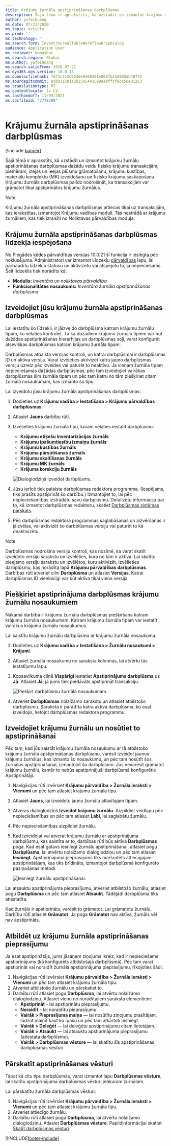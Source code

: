 ```yaml
---
title: Krājumu žurnāla apstiprināšanas darbplūsmas
description: Šajā tēmā ir aprakstīts, kā uzstādīt un izmantot krājumu žurnālu apstiprināšanas darbplūsmas dažādu veidu fizisko krājumu transakcijām. Krājumu žurnāla darbplūsmas palīdz nodrošināt, ka transakcijām var grāmatot tikai apstiprinātos krājumu žurnālus.
author: yufeihuang
ms.date: 07/21/2020
ms.topic: article
ms.prod: ''
ms.technology: ''
ms.search.form: InventJournalTableWorkflowDropDialog
audience: Application User
ms.reviewer: kamaybac
ms.search.region: Global
ms.author: yufeihuang
ms.search.validFrom: 2020-07-21
ms.dyn365.ops.version: 10.0.13
ms.openlocfilehash: fd73c515c653de9160301e069fb25d995db40741
ms.sourcegitcommit: 8cb031501a2b2505443599aabffcfece50e01263
ms.translationtype: MT
ms.contentlocale: lv-LV
ms.lasthandoff: 11/09/2021
ms.locfileid: "7778309"
---
```

# <a name="inventory-journal-approval-workflows"></a>Krājumu žurnāla apstiprināšanas darbplūsmas

[!include [banner](../includes/banner.md)]

Šajā tēmā ir aprakstīts, kā uzstādīt un izmantot krājumu žurnālu apstiprināšanas darbplūsmas dažādu veidu fizisko krājumu transakcijām, piemēram, izejas un ieejas plūsmu grāmatošanu, krājumu kustības, materiālu komplektu (MK) izveidošanu un fizisko krājumu saskaņošanu. Krājumu žurnāla darbplūsmas palīdz nodrošināt, ka transakcijām var grāmatot tikai apstiprinātos krājumu žurnālus.

> [!NOTE]
> Krājumu žurnāla apstiprināšanas darbplūsmas attiecas tikai uz transakcijām, kas ierakstītas, izmantojot Krājumu vadības moduli. Tās nestrādā ar krājumu žurnāliem, kas tiek izraisīti no Noliktavas pārvaldības moduļa.

## <a name="turn-on-the-inventory-journal-approval-workflows-feature"></a>Krājumu žurnāla apstiprināšanas darbplūsmas līdzekļa iespējošana

No Piegādes ķēdes pārvaldības versijas 10.0.21 šī funkcija ir ieslēgta pēc noklusējuma. Administratori var izmantot Līdzekļu [pārvaldības](../../fin-ops-core/fin-ops/get-started/feature-management/feature-management-overview.md) lapu, lai pārbaudītu līdzekļu statusu un aktivizētu vai atspējotu to, ja nepieciešams. Šeit līdzeklis tiek norādīts kā:

- **Modulis:** *Inventāra un noliktavas pārvaldība*
- **Funkcionalitātes nosaukums:** *Inventāra žurnāla apstiprināšanas darbplūsma*

## <a name="create-your-inventory-journal-approval-workflows"></a>Izveidojiet jūsu krājumu žurnāla apstiprināšanas darbplūsmas

Lai iestatītu šo līdzekli, ir jāizveido darbplūsma katram krājumu žurnālu tipam, ko vēlaties kontrolēt. Tā kā dažādiem krājumu žurnālu tipiem var būt dažādas apstiprināšanas hierarhijas un darbplūsmas soļi, varat konfigurēt atsevišķas darbplūsmas katram krājumu žurnāla tipam.

Darbplūsmas atbalsta versijas kontroli, un katrai darbplūsmai ir darbplūsmas ID un aktīva versija. Varat izvēlēties aktivizēt katru jauno darbplūsmas versiju uzreiz pēc izveides vai paturēt to neaktīvu. Ja vienam žurnāla tipam nepieciešamas dažādas darbplūsmas, pēc tam izveidojiet vairākas darbplūsmas šim žurnāla tipam un pēc tam katru no tām piešķiriet citam žurnāla nosaukumam, kas izmanto šo tipu.

Lai izveidotu jūsu krājumu žurnāla apstiprināšanas darbplūsmas:

1. Dodieties uz **Krājumu vadība \> Iestatīšana \> Krājumu pārvaldības darbplūsmas**.
1. Atlasiet **Jauns** darbību rūtī.
1. Izvēlieties krājumu žurnāla tipu, kuram vēlaties iestatīt darbplūsmu:
    - **Krājumu etiķešu inventarizācijas žurnāls**
    - **Krājumu īpašumtiesību izmaiņu žurnāls**
    - **Krājumu kustības žurnāls**
    - **Krājuma pārsūtīšanas žurnāls**
    - **Krājumu skaitīšanas žurnāls**
    - **Krājumu MK žurnāls**
    - **Krājuma korekciju žurnāls**

    ![Dialoglodziņš Izveidot darbplūsmu.](media/journal-workflow-create-workflow.png "Dialoglodziņš Izveidot darbplūsmu")

1. Jūsu ierīcē tiek palaista darbplūsmas redaktora programma. (Iespējams, tiks prasīts apstiprināt šo darbību.) Izmantojiet to, lai pēc nepieciešamības izstrādātu savu darbplūsmu. Detalizētu informāciju par to, kā izmantot darbplūsmas redaktoru, skatiet [Darbplūsmas sistēmas pārskats](../../fin-ops-core/fin-ops/organization-administration/overview-workflow-system.md).
1. Pēc darbplūsmas redaktora programmas saglabāšanas un aizvēršanas ir jāizvēlas, vai aktivizēt šo darbplūsmas versiju vai paturēt to kā deaktivizētu.

> [!NOTE]
> Darbplūsmas nodrošina versiju kontroli, kas nozīmē, ka varat skatīt izveidoto versiju sarakstu un izvēlēties, kura no tām ir aktīva. Lai skatītu pieejamo versiju sarakstu un izvēlētos, kuru aktivizēt, izvēlieties darbplūsmu, kas norādīta lapā **Krājumu pārvaldības darbplūsmas**. Darbības rūtī atveriet cilni **Darbplūsma** un atlasiet **Versijas**. Katrai darbplūsmas ID vienlaicīgi var būt aktīva tikai viena versija.

## <a name="assign-approval-workflows-to-inventory-journal-names"></a>Piešķiriet apstiprinājuma darbplūsmas krājumu žurnālu nosaukumiem

Nākamā darbība ir krājumu žurnāla darbplūsmas piešķiršana katram krājumu žurnāla nosaukumam. Katram krājumu žurnāla tipam var iestatīt vairākus krājumu žurnālu nosaukumus.

Lai saistītu krājumu žurnālu darbplūsmu ar krājumu žurnāla nosaukumu:

1. Dodieties uz **Krājumu vadība \> Iestatīšana \> Žurnālu nosaukumi \> Krājumi**.
1. Atlasiet žurnāla nosaukumu no saraksta kolonnas, lai atvērtu tās iestatījumu lapu.
1. Kopsavilkuma cilnē **Vispārīgi** iestatiet **Apstiprinājuma darbplūsma** uz **Jā**. Atlasiet **Jā**, ja jums tiek piedāvāts apstiprināt transakciju.

    ![Piešķirt darbplūsmu žurnāla nosaukumam.](media/journal-workflow-journal-name.png "Piešķirt darbplūsmu žurnāla nosaukumam")

1. Atveriet **Darbplūsmas** nolaižamo sarakstu un atlasiet atbilstošo darbplūsmu. Sarakstā ir parādīta katra aktīvā darbplūsma, ko esat izveidojis, lietojot darbplūsmas redaktora programmu.

## <a name="create-an-inventory-journal-and-send-it-for-approval"></a>Izveidojiet krājumu žurnālu un nosūtiet to apstiprināšanai

Pēc tam, kad jūs saistāt krājumu žurnāla nosaukumu ar tā atbilstošo krājumu žurnāla apstiprināšanas darbplūsmu, varēsit izveidot jaunus krājumu žurnālus, kas izmanto šo nosaukumu, un pēc tam nosūtīt šos žurnālus apstiprināšanai, izmantojot šo darbplūsmu. Jūs nevarēsit grāmatot krājumu žurnālu, kamēr to nebūs apstiprinājuši darbplūsmā konfigurētie Apstiprinātāji.

1. Navigācijas rūtī izvērsiet **Krājumu pārvaldība \> Žurnāla ieraksti \> Vienumi** un pēc tam atlasiet krājumu žurnāla tipu.
1. Atlasiet **Jauns**, lai izveidotu jaunu žurnālu atlasītajam tipam.
1. Atveras dialoglodziņš **Izveidot krājumu žurnālu**. Aizpildiet veidlapu pēc nepieciešamības un pēc tam atlasiet **Labi**, lai saglabātu žurnālu.
1. Pēc nepieciešamības aizpildiet žurnālu.
1. Kad izveidojat vai atverat krājumu žurnālu ar apstiprinājuma darbplūsmu, kas saistīta ar to, darbības rūtī būs aktīva **Darbplūsmas** poga. Kad esat gatavs iesniegt žurnālu apstiprināšanai, atlasiet pogu **Darbplūsma**, lai atvērtu nolaižamo dialoglodziņu un pēc tam atlasiet **Iesniegt**. Apstiprinājuma pieprasījums tiks maršrutēts attiecīgajam apstiprinātājam, kas tiks brīdināts, izmantojot darbplūsmā konfigurēto paziņošanas metodi.

    ![Iesniegt žurnālu apstiprināšanai.](media/journal-workflow-inventory-journal.png "Iesniegt žurnālu apstiprināšanai")

Lai atsauktu apstiprinājuma pieprasījumu, atveriet atbilstošo žurnālu, atlasiet pogu **Darbplūsma** un pēc tam atlasiet **Atsaukt**. Tādējādi darbplūsma tiks atiestatīta.

Kad žurnāls ir apstiprināts, varēsit to grāmatot. Lai grāmatotu žurnālu, Darbību rūtī atlasiet **Grāmatot**. Ja poga **Grāmatot** nav aktīva, žurnāls vēl nav apstiprināts.

## <a name="respond-to-an-inventory-journal-approval-request"></a>Atbildēt uz krājumu žurnāla apstiprināšanas pieprasījumu

Ja esat apstiprinātājs, jums jāsaņem ziņojums ikreiz, kad ir nepieciešams apstiprinājums (kā konfigurēts atbilstošajā darbplūsmā). Pēc tam varat apstiprināt vai noraidīt žurnāla apstiprinājuma pieprasījumu, rīkojoties šādi:

1. Navigācijas rūtī izvērsiet **Krājumu pārvaldība \> Žurnāla ieraksti \> Vienumi** un pēc tam atlasiet krājumu žurnāla tipu.
1. Atveriet atbilstošo žurnālu un pārskatiet to.
1. Darbību rūtī atlasiet pogu **Darbplūsma**, lai atvērtu nolaižamo dialoglodziņu. Atlasiet vienu no norādītajiem saraksta elementiem:
    - **Apstiprināt** - lai apstiprinātu pieprasījumu.
    - **Noraidīt** – lai noraidītu pieprasījumu.
    - **Vairāk \> Pieprasījuma maiņa** — lai nosūtītu ziņojumu prasītājam, lūdzot mainīt kaut ko īpašu un pēc tam atkārtoti iesniegt.
    - **Vairāk \> Deleģēt** — lai deleģētu apstiprinājumu citam lietotājam.
    - **Vairāk \> Atsaukt** — lai atsauktu apstiprinājuma pieprasījumu (atiestata darbplūsmu).
    - **Vairāk \> Darbplūsmas vēsture** — lai skatītu šīs apstiprināšanas darbplūsmas vēsturi.

## <a name="review-the-approval-history"></a>Pārskatīt apstiprināšanas vēsturi

Tāpat kā citu tipu darbplūsmās, varat izmantot lapu **Darbplūsmas vēsture**, lai skatītu apstiprinājuma darbplūsmas vēsturi jebkuram žurnālam.

Lai pārskatītu žurnāla darbplūsmas vēsturi:

1. Navigācijas rūtī izvērsiet **Krājumu pārvaldība \> Žurnāla ieraksti \> Vienumi** un pēc tam atlasiet krājumu žurnāla tipu.
1. Atveriet attiecīgo žurnālu.
1. Darbību rūtī atlasiet pogu **Darbplūsma**, lai atvērtu nolaižamo dialoglodziņu. Atlasiet **Darbplūsmas vēsture**. Papildinformācijai skatiet [Skatīt darbplūsmas vēsturi](../../fin-ops-core/fin-ops/organization-administration/tasks/view-workflow-history.md).


[!INCLUDE[footer-include](../../includes/footer-banner.md)]